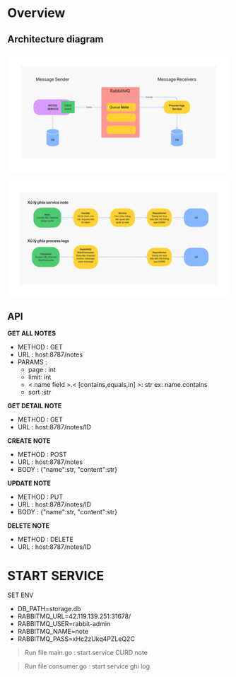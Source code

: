 # Overview

## Architecture diagram
![Architecture.png](Architecture.png)

![process.png](process.png)
## API

**GET ALL NOTES**
* METHOD : GET
* URL : host:8787/notes
* PARAMS :
  * page : int
  * limit: int
  * < name field >.< [contains,equals,in] >: str  ex: name.contains
  * sort :str
  
**GET DETAIL NOTE**
* METHOD : GET
* URL : host:8787/notes/ID

**CREATE NOTE**
* METHOD : POST
* URL : host:8787/notes
* BODY : {"name":str, "content":str}

**UPDATE NOTE**
* METHOD : PUT
* URL : host:8787/notes/ID
* BODY : {"name":str, "content":str}

**DELETE NOTE**
* METHOD : DELETE
* URL : host:8787/notes/ID


# START SERVICE
SET ENV
- DB_PATH=storage.db
- RABBITMQ_URL=42.119.139.251:31678/
- RABBITMQ_USER=rabbit-admin
- RABBITMQ_NAME=note
- RABBITMQ_PASS=xHc2zUkq4PZLeQ2C

> Run file main.go : start service CURD note

> Run file consumer.go : start service ghi log
